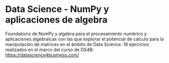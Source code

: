 # Data Science - NumPy y aplicaciones de algebra
Foundations de NumPy y algebra para el procesamiento numérico y aplicaciones algebraicas con las que explorar el potencial de cálculo para la manipulación de matrices en el ámbito de Data Science. 18 ejercicios realizados en el marco del curso de DS4B: https://datascience4business.com/

